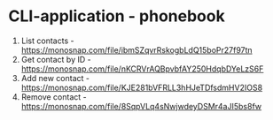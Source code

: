 # CLI-application - phonebook

1. List contacts - https://monosnap.com/file/ibmSZqvrRskogbLdQ15boPr27f97tn
2. Get contact by ID - https://monosnap.com/file/nKCRVrAQBpvbfAY250HdqbDYeLzS6F
3. Add new contact - https://monosnap.com/file/KJE281bVFRLL3hHJeTDfsdmHV2IOS8
4. Remove contact - https://monosnap.com/file/8SqpVLq4sNwjwdeyDSMr4aJI5bs8fw
